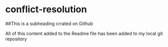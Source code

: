 # conflict-resolution

##This is a subheading crrated on Github

All of this content added to the Readme file has been added to my local git repository
